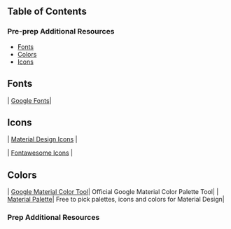 ## Table of Contents

### Pre-prep Additional Resources

- [Fonts](#fonts)
- [Colors](#colors)
- [Icons](#icons)

## Fonts

| [Google Fonts](https://fonts.google.com/)|

## Icons

| [Material Design Icons](https://materialdesignicons.com/) |

| [Fontawesome Icons](https://fontawesome.com/icons?d=gallery) |

## Colors

| [Google Material Color Tool](https://material.io/resources/color/)| Official Google Material Color Palette Tool|
| [Material Palette](https://www.materialpalette.com/)| Free to pick palettes, icons and colors for Material Design|

### Prep Additional Resources

